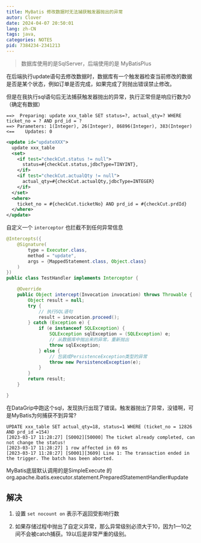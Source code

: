 ```yaml
---
title: MyBatis 修改数据时无法捕获触发器抛出的异常
autor: Clover
date: 2024-04-07 20:50:01
lang: zh-CN
tags: java,
categories: NOTES
pid: 7384234-2341213
---
```


> 数据库使用的是SqlServer，后端使用的是 MyBatisPlus

在后端执行update语句去修改数据时，数据库有一个触发器检查当前修改的数据是否是某个状态，例如订单是否完成，如果完成了则抛出错误禁止修改。

但是在我执行sql语句后无法捕获触发器抛出的异常，执行正常但是响应行数为0（确定有数据）

```
==>  Preparing: update xxx_table SET status=?, actual_qty=? WHERE ticket_no = ? AND prd_id = ?
==> Parameters: 1(Integer), 26(Integer), 86896(Integer), 383(Integer)
<==    Updates: 0
```

```xml
<update id="updateXXX">
  update xxx_table
  <set>
    <if test="checkCut.status != null">
      status=#{checkCut.status,jdbcType=TINYINT},
    </if>
    <if test="checkCut.actualQty != null">
      actual_qty=#{checkCut.actualQty,jdbcType=INTEGER}
    </if>
  </set>
  <where>
    ticket_no = #{checkCut.ticketNo} AND prd_id = #{checkCut.prdId}
  </where>
</update>
```

自定义一个 `interceptor` 也拦截不到任何异常信息

```java
@Intercepts({
    @Signature(
        type = Executor.class,
        method = "update",
        args = {MappedStatement.class, Object.class}
    )
})
public class TestHandler implements Interceptor {

    @Override
    public Object intercept(Invocation invocation) throws Throwable {
        Object result = null;
        try {
            // 执行SQL语句
            result = invocation.proceed();
        } catch (Exception e) {
            if (e instanceof SQLException) {
                SQLException sqlException = (SQLException) e;
                // 从数据库中抛出来的异常，重新抛出
                throw sqlException;
            } else {
                // 包装成PersistenceException类型的异常
                throw new PersistenceException(e);
            }
        }
        return result;
    }

}
```

在DataGrip中跑这个sql，发现执行出现了错误。触发器抛出了异常，没错啊，可是MyBatis为何捕获不到异常?

```
UPDATE xxx_table SET actual_qty=18, status=1 WHERE (ticket_no = 12826 AND prd_id =154)
[2023-03-17 11:28:27] [S0002][50000] The ticket already completed, can not change the status!
[2023-03-17 11:28:27] 1 row affected in 69 ms
[2023-03-17 11:28:27] [S0001][3609] Line 1: The transaction ended in the trigger. The batch has been aborted.
```

MyBatis底层默认调用的是SimpleExecute 的 org.apache.ibatis.executor.statement.PreparedStatementHandler#update

## 解决

1. 设置 `set nocount on` 表示不返回受影响行数

2. 如果存储过程中抛出了自定义异常，那么异常级别必须大于10，因为1—10之间不会被catch捕获。19以后是非常严重的级别。
